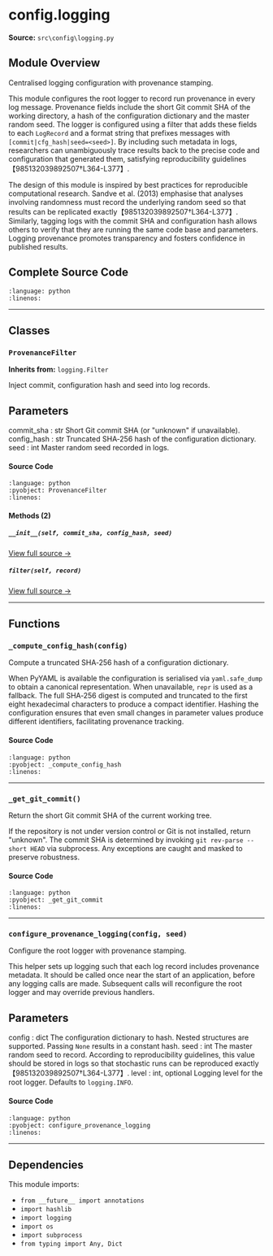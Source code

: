 # config.logging

**Source:** `src\config\logging.py`

## Module Overview

Centralised logging configuration with provenance stamping.

This module configures the root logger to record run provenance in every
log message.  Provenance fields include the short Git commit SHA of
the working directory, a hash of the configuration dictionary and the
master random seed.  The logger is configured using a filter that
adds these fields to each ``LogRecord`` and a format string that
prefixes messages with ``[commit|cfg_hash|seed=<seed>]``.  By
including such metadata in logs, researchers can unambiguously trace
results back to the precise code and configuration that generated
them, satisfying reproducibility guidelines【985132039892507†L364-L377】.

The design of this module is inspired by best practices for
reproducible computational research.  Sandve et al. (2013) emphasise
that analyses involving randomness must record the underlying random
seed so that results can be replicated exactly【985132039892507†L364-L377】.
Similarly, tagging logs with the commit SHA and configuration hash
allows others to verify that they are running the same code base and
parameters.  Logging provenance promotes transparency and fosters
confidence in published results.

## Complete Source Code

```{literalinclude} ../../../src/config/logging.py
:language: python
:linenos:
```

---

## Classes

### `ProvenanceFilter`

**Inherits from:** `logging.Filter`

Inject commit, configuration hash and seed into log records.

Parameters
----------
commit_sha : str
    Short Git commit SHA (or "unknown" if unavailable).
config_hash : str
    Truncated SHA‑256 hash of the configuration dictionary.
seed : int
    Master random seed recorded in logs.

#### Source Code

```{literalinclude} ../../../src/config/logging.py
:language: python
:pyobject: ProvenanceFilter
:linenos:
```

#### Methods (2)

##### `__init__(self, commit_sha, config_hash, seed)`

[View full source →](#method-provenancefilter-__init__)

##### `filter(self, record)`

[View full source →](#method-provenancefilter-filter)

---

## Functions

### `_compute_config_hash(config)`

Compute a truncated SHA‑256 hash of a configuration dictionary.

When PyYAML is available the configuration is serialised via
``yaml.safe_dump`` to obtain a canonical representation.  When
unavailable, ``repr`` is used as a fallback.  The full SHA‑256
digest is computed and truncated to the first eight hexadecimal
characters to produce a compact identifier.  Hashing the
configuration ensures that even small changes in parameter values
produce different identifiers, facilitating provenance tracking.

#### Source Code

```{literalinclude} ../../../src/config/logging.py
:language: python
:pyobject: _compute_config_hash
:linenos:
```

---

### `_get_git_commit()`

Return the short Git commit SHA of the current working tree.

If the repository is not under version control or Git is not
installed, return "unknown".  The commit SHA is determined by
invoking ``git rev-parse --short HEAD`` via subprocess.  Any
exceptions are caught and masked to preserve robustness.

#### Source Code

```{literalinclude} ../../../src/config/logging.py
:language: python
:pyobject: _get_git_commit
:linenos:
```

---

### `configure_provenance_logging(config, seed)`

Configure the root logger with provenance stamping.

This helper sets up logging such that each log record includes
provenance metadata.  It should be called once near the start of
an application, before any logging calls are made.  Subsequent
calls will reconfigure the root logger and may override previous
handlers.

Parameters
----------
config : dict
    The configuration dictionary to hash.  Nested structures are
    supported.  Passing ``None`` results in a constant hash.
seed : int
    The master random seed to record.  According to reproducibility
    guidelines, this value should be stored in logs so that
    stochastic runs can be reproduced exactly【985132039892507†L364-L377】.
level : int, optional
    Logging level for the root logger.  Defaults to ``logging.INFO``.

#### Source Code

```{literalinclude} ../../../src/config/logging.py
:language: python
:pyobject: configure_provenance_logging
:linenos:
```

---

## Dependencies

This module imports:

- `from __future__ import annotations`
- `import hashlib`
- `import logging`
- `import os`
- `import subprocess`
- `from typing import Any, Dict`
